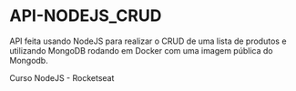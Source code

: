 # API-NODEJS_CRUD
API feita usando NodeJS para realizar o CRUD de uma lista de produtos e utilizando MongoDB rodando em Docker com uma imagem pública do Mongodb.

Curso NodeJS - Rocketseat
